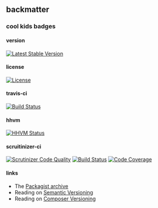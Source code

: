 
## backmatter

### cool kids badges

#### version

[![Latest Stable Version](https://poser.pugx.org/henderjon/chevron-html/v/stable.svg)](https://packagist.org/packages/henderjon/chevron-html)

#### license

[![License](https://poser.pugx.org/henderjon/chevron-html/license.svg)](https://packagist.org/packages/henderjon/chevron-html)

#### travis-ci

[![Build Status](https://travis-ci.org/henderjon/chevron.html.svg?branch=master)](https://travis-ci.org/henderjon/chevron.html)

#### hhvm

[![HHVM Status](http://hhvm.h4cc.de/badge/henderjon/chevron-html.png)](http://hhvm.h4cc.de/package/henderjon/chevron-html)

#### scruitinizer-ci

[![Scrutinizer Code Quality](https://scrutinizer-ci.com/g/henderjon/chevron.html/badges/quality-score.png?b=master)](https://scrutinizer-ci.com/g/henderjon/chevron.html/?branch=master)
[![Build Status](https://scrutinizer-ci.com/g/henderjon/chevron.html/badges/build.png?b=master)](https://scrutinizer-ci.com/g/henderjon/chevron.html/build-status/master)
[![Code Coverage](https://scrutinizer-ci.com/g/henderjon/chevron.html/badges/coverage.png?b=master)](https://scrutinizer-ci.com/g/henderjon/chevron.html/?branch=master)

#### links

  - The [Packagist archive](https://packagist.org/packages/henderjon/chevron-html)
  - Reading on [Semantic Versioning](http://semver.org/)
  - Reading on [Composer Versioning](https://getcomposer.org/doc/01-basic-usage.md#package-versions)
